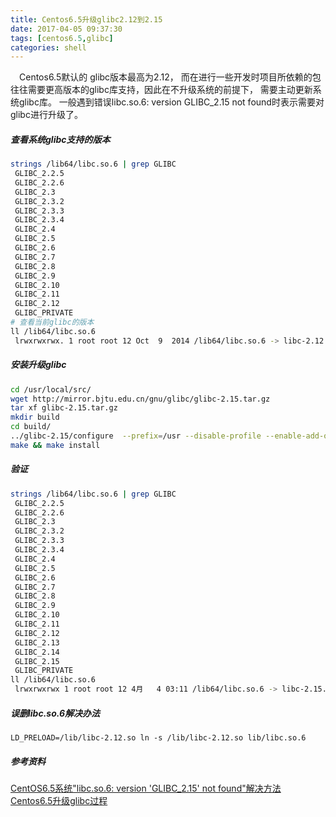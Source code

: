 ```yaml
---
title: Centos6.5升级glibc2.12到2.15  
date: 2017-04-05 09:37:30  
tags: [centos6.5,glibc]  
categories: shell
---
```


&ensp;&ensp;Centos6.5默认的 glibc版本最高为2.12， 而在进行一些开发时项目所依赖的包往往需要更高版本的glibc库支持，因此在不升级系统的前提下， 需要主动更新系统glibc库。 一般遇到错误libc.so.6: version GLIBC_2.15 not found时表示需要对glibc进行升级了。
<!-- more -->
##### 查看系统glibc支持的版本
``` bash
strings /lib64/libc.so.6 | grep GLIBC
 GLIBC_2.2.5
 GLIBC_2.2.6
 GLIBC_2.3
 GLIBC_2.3.2
 GLIBC_2.3.3
 GLIBC_2.3.4
 GLIBC_2.4
 GLIBC_2.5
 GLIBC_2.6
 GLIBC_2.7
 GLIBC_2.8
 GLIBC_2.9
 GLIBC_2.10
 GLIBC_2.11
 GLIBC_2.12
 GLIBC_PRIVATE
# 查看当前glibc的版本
ll /lib64/libc.so.6   
 lrwxrwxrwx. 1 root root 12 Oct  9  2014 /lib64/libc.so.6 -> libc-2.12.so
```
##### 安装升级glibc
``` bash
cd /usr/local/src/
wget http://mirror.bjtu.edu.cn/gnu/glibc/glibc-2.15.tar.gz
tar xf glibc-2.15.tar.gz
mkdir build
cd build/
../glibc-2.15/configure  --prefix=/usr --disable-profile --enable-add-ons --with-headers=/usr/include --with-binutils=/usr/bin
make && make install
```
##### 验证
``` bash
strings /lib64/libc.so.6 | grep GLIBC
 GLIBC_2.2.5
 GLIBC_2.2.6
 GLIBC_2.3
 GLIBC_2.3.2
 GLIBC_2.3.3
 GLIBC_2.3.4
 GLIBC_2.4
 GLIBC_2.5
 GLIBC_2.6
 GLIBC_2.7
 GLIBC_2.8
 GLIBC_2.9
 GLIBC_2.10
 GLIBC_2.11
 GLIBC_2.12
 GLIBC_2.13
 GLIBC_2.14
 GLIBC_2.15
 GLIBC_PRIVATE
ll /lib64/libc.so.6 
 lrwxrwxrwx 1 root root 12 4月   4 03:11 /lib64/libc.so.6 -> libc-2.15.so
```
##### 误删libc.so.6解决办法
```
LD_PRELOAD=/lib/libc-2.12.so ln -s /lib/libc-2.12.so lib/libc.so.6
```
##### 参考资料
[CentOS6.5系统"libc.so.6: version 'GLIBC_2.15' not found"解决方法](http://blog.csdn.net/hnhuangyiyang/article/details/50392997)  
[Centos6.5升级glibc过程](http://cnodejs.org/topic/56dc21f1502596633dc2c3dc)

